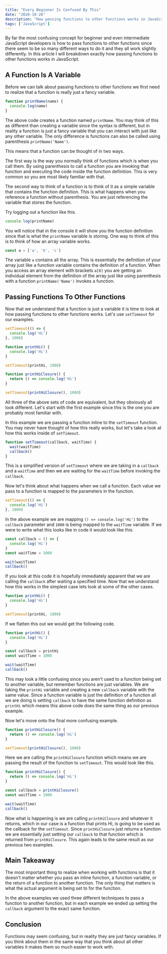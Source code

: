 ```yaml
---
title: "Every Beginner Is Confused By This"
date: "2020-10-26"
description: "How passing functions to other functions works in JavaScript."
tags: ['JavaScript']
---
```


By far the most confusing concept for beginner and even intermediate JavaScript developers is how to pass functions to other functions since there seem to be so many different ways to do it and they all work slightly differently. In this article I will breakdown exactly how passing functions to other functions works in JavaScript.

## A Function Is A Variable

Before we can talk about passing functions to other functions we first need to realize that a function is really just a fancy variable.
```js
function printName(name) {
  console.log(name)
}
```
The above code creates a function named `printName`. You may think of this as different than creating a variable since the syntax is different, but in reality a function is just a fancy variable that you can interact with just like any other variable. The only difference is functions can also be called using parenthesis `printName('Name')`.

This means that a function can be thought of in two ways.

The first way is the way you normally think of functions which is when you call them. By using parenthesis to call a function you are invoking that function and executing the code inside the function definition. This is very common so you are most likely familiar with that.

The second way to think of a function is to think of it as a simple variable that contains the function definition. This is what happens when you reference a function without parenthesis. You are just referencing the variable that stores the function.

Try logging out a function like this.
```js
console.log(printName)
```
You will notice that in the console it will show you the function definition since that is what the `printName` variable is storing. One way to think of this is to think of how an array variable works.
```js
const a = ['a', 'b', 'c']
```
The variable `a` contains all the array. This is essentially the definition of your array just like a function variable contains the definition of a function. When you access an array element with brackets `a[0]` you are getting an individual element from the definition of the array just like using parenthesis with a function `printName('Name')` invokes a function.

## Passing Functions To Other Functions

Now that we understand that a function is just a variable it is time to look at how passing functions to other functions works. Let's use `setTimeout` for our examples.
```js
setTimeout(() => {
  console.log('Hi')
}, 1000)
```
```js
function printHi() {
  console.log('Hi')
}

setTimeout(printHi, 1000)
```
```js
function printHiClosure() {
  return () => console.log('Hi')
}

setTimeout(printHiClosure(), 1000)
```
All three of the above sets of code are equivalent, but they obviously all look different. Let's start with the first example since this is the one you are probably most familiar with.

In this example we are passing a function inline to the `setTimeout` function. You may never have thought of how this really works, but let's take a look at how this works inside of `setTimeout`.
```js
function setTimeout(callback, waitTime) {
  wait(waitTime)
  callback()
}
```
This is a simplified version of `setTimeout` where we are taking in a `callback` and a `waitTime` and then we are waiting for the `waitTime` before invoking the `callback`.

Now let's think about what happens when we call a function. Each value we pass to a function is mapped to the parameters in the function.
```js
setTimeout(() => {
  console.log('Hi')
}, 1000)
```
In the above example we are mapping `() => console.log('Hi')` to the `callback` parameter and `1000` is being mapped to the `waitTime` variable. If we were to write what this looks like in code it would look like this.
```js
const callback = () => {
  console.log('Hi')
}
const waitTime = 1000

wait(waitTime)
callback()
```
If you look at this code it is hopefully immediately apparent that we are calling the `callback` after waiting a specified time. Now that we understand how this works in the simplest case lets look at some of the other cases.
```js
function printHi() {
  console.log('Hi')
}

setTimeout(printHi, 1000)
```
If we flatten this out we would get the following code.
```js
function printHi() {
  console.log('Hi')
}

const callback = printHi
const waitTime = 1000

wait(waitTime)
callback()
```
This may look a little confusing since you aren't used to a function being set to another variable, but remember functions are just variables. We are taking the `printHi` variable and creating a new `callback` variable with the same value. Since a function variable is just the definition of a function all we are doing is setting `callback` to have the same function definition as `printHi` which means this above code does the same thing as our previous example.

Now let's move onto the final more confusing example.
```js
function printHiClosure() {
  return () => console.log('Hi')
}

setTimeout(printHiClosure(), 1000)
```
Here we are calling the `printHiClosure` function which means we are passing the result of the function to `setTimeout`. This would look like this.
```js
function printHiClosure() {
  return () => console.log('Hi')
}

const callback = printHiClosure()
const waitTime = 1000

wait(waitTime)
callback()
```
Now what is happening is we are calling `printHiClosure` and whatever it returns, which in our case is a function that prints Hi, is going to be used as the callback for the `setTimeout`. Since `printHiClosure` just returns a function we are essentially just setting our `callback` to that function which is returned from `printHiClosure`. This again leads to the same result as our previous two examples.

## Main Takeaway

The most important thing to realize when working with functions is that it doesn't matter whether you pass an inline function, a function variable, or the return of a function to another function. The only thing that matters is what the actual argument is being set to for the function.

In the above examples we used three different techniques to pass a function to another function, but in each example we ended up setting the `callback` argument to the exact same function.

## Conclusion

Functions may seem confusing, but in reality they are just fancy variables. If you think about them in the same way that you think about all other variables it makes them so much easier to work with.